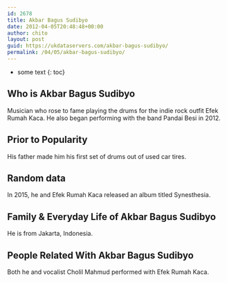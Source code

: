 ```yaml
---
id: 2678
title: Akbar Bagus Sudibyo
date: 2012-04-05T20:48:48+00:00
author: chito
layout: post
guid: https://ukdataservers.com/akbar-bagus-sudibyo/
permalink: /04/05/akbar-bagus-sudibyo/
---
```


* some text
{: toc}


## Who is  Akbar Bagus Sudibyo
                  
                  
                  
Musician who rose to fame playing the drums for the indie rock outfit Efek Rumah Kaca. He also began performing with the band Pandai Besi in 2012.
                  
                
                
                
## Prior to Popularity 
                  
                  
                  
His father made him his first set of drums out of used car tires.
                  
                
                
                
## Random data 
                  
                  
                  
In 2015, he and Efek Rumah Kaca released an album titled Synesthesia.
                  
                
                
                
## Family & Everyday Life of Akbar Bagus Sudibyo
                  
                  
                  
He is from Jakarta, Indonesia.
                  
                
                
                
## People Related With  Akbar Bagus Sudibyo
                  
                  
                  
Both he and vocalist Cholil Mahmud performed with Efek Rumah Kaca.
                  
                
              
            
          
          
          
    
    
  
